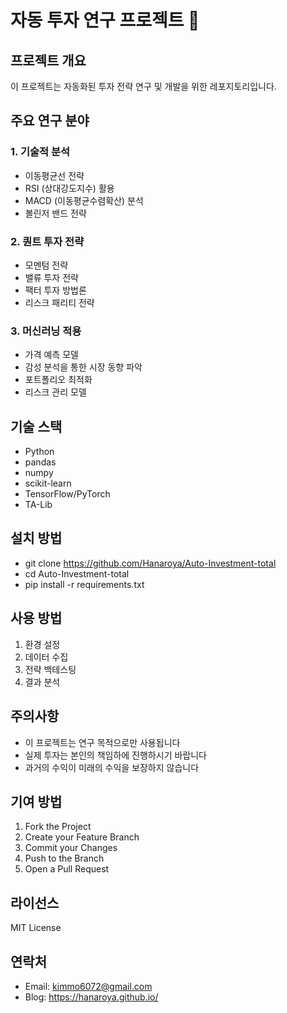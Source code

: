 # 자동 투자 연구 프로젝트 🚀

## 프로젝트 개요
이 프로젝트는 자동화된 투자 전략 연구 및 개발을 위한 레포지토리입니다.

## 주요 연구 분야
### 1. 기술적 분석
- 이동평균선 전략
- RSI (상대강도지수) 활용
- MACD (이동평균수렴확산) 분석
- 볼린저 밴드 전략

### 2. 퀀트 투자 전략
- 모멘텀 전략
- 밸류 투자 전략
- 팩터 투자 방법론
- 리스크 패리티 전략

### 3. 머신러닝 적용
- 가격 예측 모델
- 감성 분석을 통한 시장 동향 파악
- 포트폴리오 최적화
- 리스크 관리 모델

## 기술 스택
- Python
- pandas
- numpy
- scikit-learn
- TensorFlow/PyTorch
- TA-Lib

## 설치 방법

- git clone https://github.com/Hanaroya/Auto-Investment-total
- cd Auto-Investment-total
- pip install -r requirements.txt

## 사용 방법
1. 환경 설정
2. 데이터 수집
3. 전략 백테스팅
4. 결과 분석

## 주의사항
- 이 프로젝트는 연구 목적으로만 사용됩니다
- 실제 투자는 본인의 책임하에 진행하시기 바랍니다
- 과거의 수익이 미래의 수익을 보장하지 않습니다

## 기여 방법
1. Fork the Project
2. Create your Feature Branch
3. Commit your Changes
4. Push to the Branch
5. Open a Pull Request

## 라이선스
MIT License

## 연락처
- Email: kimmo6072@gmail.com
- Blog: https://hanaroya.github.io/
